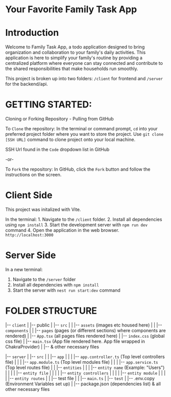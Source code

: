 # Your Favorite Family Task App

# Introduction

Welcome to Family Task App, a todo application designed to bring organization and collaboration to your family's daily activities. This application is here to simplify your family's routine by providing a centralized platform where everyone can stay connected and contribute to the shared responsibilities that make households run smoothly.

This project is broken up into two folders: `/client` for frontend and `/server` for the backend/api.

# GETTING STARTED:

Cloning or Forking Repository - Pulling from GitHub

To `Clone` the repository:
In the terminal or command prompt, `cd` into your preferred project folder where you want to store the project. Use `git clone [SSH URL]` command to clone project onto your local machine.

SSH Url found in the `Code` dropdown list in GitHub

-or-

To `Fork` the repository:
In GitHub, click the `Fork` button and follow the instructions on the screen.

# Client Side

This project was initalized with Vite.

In the terminal: 1. Navigate to the `/client` folder. 2. Install all dependencies using `npm install` 3. Start the development server with `npm run dev` command 4. Open the application in the web browser.
`http://localhost:3000`

# Server Side

In a new terminal:

1. Navigate to the `/server` folder
2. Install all dependencies with `npm install`
3. Start the server with `nest run start:dev` command

# FOLDER STRUCTURE

|-- `client`
| |-- public
| |-- `src`
| | |-- `assets` (images etc housed here)
| | |-- `components`
| | |-- `pages` (pages (or different sections) where components are rendered)
| |-- `App.tsx` (all pages files rendered here)
| |-- `index.css` (global css file)
| |-- `main.tsx` (App file rendered here. App file wrapped in ChakraProvider)
| |-- & other necessary files

|-- `server`
| |-- `src`
| | |-- `app`
| | | |-- `app.controller.ts` (Top level controllers file)
| | | |-- `app.module.ts` (Top level modules file)
| | | |-- `app.service.ts` (Top level routes file)
| | |-- `entities`
| | | |-- `entity name` (Example: "Users")
| | | | |-- `entity file`
| | | | |-- `entity controllers`
| | | | |-- `entity module`
| | | | |-- `entity routes`
| | |-- test file
| | |-- `main.ts`
| |-- `test`
| |-- .env.copy (Environment Variables set up)
| |-- package.json (dependencies list) & all other necessary files
